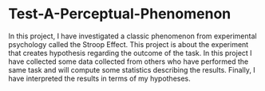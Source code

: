 # Test-A-Perceptual-Phenomenon
In this project, I have investigated a classic phenomenon from experimental psychology called the Stroop Effect. This project  is about the experiment that creates hypothesis regarding the outcome of the task. In this project I have collected some data collected from others who have performed the same task and will compute some statistics describing the results. Finally, I have interpreted the results in terms of my hypotheses.
